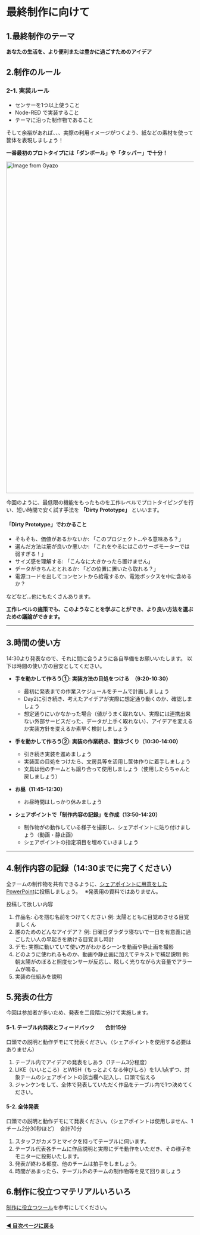 # 最終制作に向けて

## 1.最終制作のテーマ
**あなたの生活を、より便利または豊かに過ごすためのアイデア**


## 2.制作のルール

### 2-1. 実装ルール

- センサーを1つ以上使うこと
- Node-RED で実装すること
- テーマに沿った制作物であること

そして余裕があれば、、、実際の利用イメージがつくよう、紙などの素材を使って筐体を表現しましょう！


**一番最初のプロトタイプには「ダンボール」や「タッパー」で十分！**

<a href="https://gyazo.com/102d5166c9d966b332301e8620542b53"><img src="https://i.gyazo.com/102d5166c9d966b332301e8620542b53.jpg" alt="Image from Gyazo" width="888"/></a>

今回のように、最低限の機能をもったものを工作レベルでプロトタイピングを行い、短い時間で安く試す手法を **「Dirty Prototype」** といいます。

####  「Dirty Prototype」でわかること
- そもそも、価値があるかないか: 「このプロジェクト...やる意味ある？」
- 選んだ方法は筋が良いか悪いか: 「これをやるにはこのサーボモーターでは弱すぎる！」
- サイズ感を理解する: 「こんなに大きかったら置けません」
- データがきちんととれるか: 「どの位置に置いたら取れる？」
- 電源コードを出してコンセントから給電するか、電池ボックスを中に含めるか？

などなど...他にもたくさんあります。

**工作レベルの施策でも、このようなことを学ぶことができ、より良い方法を選ぶための議論ができます。**

---
##  3.時間の使い方
14:30より発表なので、それに間に合うように各自準備をお願いいたします。
以下は時間の使い方の目安としてください。

- **手を動かして作ろう①: 実装方法の目処をつける　（9:20-10:30）**
  - 最初に発表までの作業スケジュールをチームで計画しましょう 
  - Day2に引き続き、考えたアイデアが実際に想定通り動くのか、確認しましょう
  - 想定通りにいかなかった場合（値がうまく取れない、実際には連携出来ない外部サービスだった、データが上手く取れない）、アイデアを変えるか実装方針を変えるか素早く検討しましょう
    
- **手を動かして作ろう②: 実装の作業続き、筐体づくり（10:30-14:00）**
  - 引き続き実装を進めましょう
  - 実装面の目処をつけたら、文房具等を活用し筐体作りに着手しましょう
  - 文具は他のチームとも譲り合って使用しましょう（使用したらちゃんと戻しましょう）
 
- **お昼（11:45-12:30）**
  - お昼時間はしっかり休みましょう
 
- **シェアポイントで「制作内容の記録」を作成（13:50-14:20）**
  - 制作物がの動作している様子を撮影し、シェアポイントに貼り付けましょう（動画・静止画）
  - シェアポイントの指定項目を埋めていきましょう

---
##  4.制作内容の記録（14:30までに完了ください）
全チームの制作物を共有できるように、[シェアポイントに用意をしたPowerPoint](https://hitachigroup.sharepoint.com/:f:/r/sites/syagai_jyujyu/S000182/Shared%20Documents/DAY3?csf=1&web=1&e=XLs7hr)に投稿しましょう。　
※発表用の資料ではありません。

投稿して欲しい内容
1. 作品名: 心を掴む名前をつけてください
    例: 太陽とともに目覚めさせる目覚ましくん
2. 誰のためのどんなアイデア？
    例: 日曜日ダラダラ寝ないで一日を有意義に過ごしたい人の早起きを助ける目覚まし時計
3. デモ: 実際に動いていて使い方がわかるシーンを動画や静止画を撮影
4. どのように使われるものか、動画や静止画に加えてテキストで補足説明
    例: 朝太陽がのぼると照度センサーが反応し、眩しく光りながら大音量でアラームが鳴る。
5. 実装の仕組みを説明


## 5.発表の仕方

今回は参加者が多いため、発表を二段階に分けて実施します。

#### 5-1. テーブル内発表とフィードバック　　合計15分
口頭での説明と動作デモにて発表ください。（シェアポイントを使用する必要はありません）
1. テーブル内でアイデアの発表をしあう（1チーム3分程度）
2.  LIKE（いいところ）とWISH（もっとよくなる伸びしろ）を1人1点ずつ、対象チームのシェアポイントの該当欄へ記入し、口頭で伝える
3. ジャンケンをして、全体で発表していただく作品をテーブル内で1つ決めてください。

#### 5-2. 全体発表
口頭での説明と動作デモにて発表ください。（シェアポイントは使用しません、1チーム2分30秒ほど）　合計70分
1. スタッフがカメラとマイクを持ってテーブルに伺います。
2. テーブル代表各チームに作品説明と実際にデモ動作をいただき、その様子をモニターに投影いたします。　
3. 発表が終わる都度、他のチームは拍手をしましょう。
4. 時間があまったら、テーブル外のチームの制作物等を見て回りましょう

## 6.制作に役立つマテリアルいろいろ
[制作に役立つツール](../tools/readme.md)を参考にしてください。

---

**[◀ 目次ページに戻る](./readme.md)**


